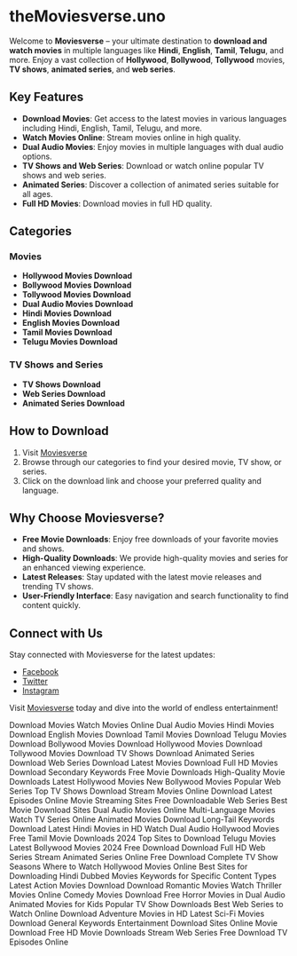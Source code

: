 # theMoviesverse.uno

Welcome to **Moviesverse** – your ultimate destination to **download and watch movies** in multiple languages like **Hindi**, **English**, **Tamil**, **Telugu**, and more. Enjoy a vast collection of **Hollywood**, **Bollywood**, **Tollywood** movies, **TV shows**, **animated series**, and **web series**.

## Key Features

- **Download Movies**: Get access to the latest movies in various languages including Hindi, English, Tamil, Telugu, and more.
- **Watch Movies Online**: Stream movies online in high quality.
- **Dual Audio Movies**: Enjoy movies in multiple languages with dual audio options.
- **TV Shows and Web Series**: Download or watch online popular TV shows and web series.
- **Animated Series**: Discover a collection of animated series suitable for all ages.
- **Full HD Movies**: Download movies in full HD quality.

## Categories

### Movies

- **Hollywood Movies Download**
- **Bollywood Movies Download**
- **Tollywood Movies Download**
- **Dual Audio Movies Download**
- **Hindi Movies Download**
- **English Movies Download**
- **Tamil Movies Download**
- **Telugu Movies Download**

### TV Shows and Series

- **TV Shows Download**
- **Web Series Download**
- **Animated Series Download**

## How to Download

1. Visit [Moviesverse](https://themoviesverse.uno)
2. Browse through our categories to find your desired movie, TV show, or series.
3. Click on the download link and choose your preferred quality and language.

## Why Choose Moviesverse?

- **Free Movie Downloads**: Enjoy free downloads of your favorite movies and shows.
- **High-Quality Downloads**: We provide high-quality movies and series for an enhanced viewing experience.
- **Latest Releases**: Stay updated with the latest movie releases and trending TV shows.
- **User-Friendly Interface**: Easy navigation and search functionality to find content quickly.

## Connect with Us

Stay connected with Moviesverse for the latest updates:

- [Facebook](https://themoviesverse.uno/)
- [Twitter](https://themoviesverse.uno/)
- [Instagram](https://themoviesverse.uno/)

Visit [Moviesverse](https://themoviesverse.uno/) today and dive into the world of endless entertainment!





Download Movies
Watch Movies Online
Dual Audio Movies
Hindi Movies Download
English Movies Download
Tamil Movies Download
Telugu Movies Download
Bollywood Movies Download
Hollywood Movies Download
Tollywood Movies Download
TV Shows Download
Animated Series Download
Web Series Download
Latest Movies Download
Full HD Movies Download
Secondary Keywords
Free Movie Downloads
High-Quality Movie Downloads
Latest Hollywood Movies
New Bollywood Movies
Popular Web Series
Top TV Shows Download
Stream Movies Online
Download Latest Episodes
Online Movie Streaming Sites
Free Downloadable Web Series
Best Movie Download Sites
Dual Audio Movies Online
Multi-Language Movies
Watch TV Series Online
Animated Movies Download
Long-Tail Keywords
Download Latest Hindi Movies in HD
Watch Dual Audio Hollywood Movies
Free Tamil Movie Downloads 2024
Top Sites to Download Telugu Movies
Latest Bollywood Movies 2024 Free Download
Download Full HD Web Series
Stream Animated Series Online Free
Download Complete TV Show Seasons
Where to Watch Hollywood Movies Online
Best Sites for Downloading Hindi Dubbed Movies
Keywords for Specific Content Types
Latest Action Movies Download
Download Romantic Movies
Watch Thriller Movies Online
Comedy Movies Download Free
Horror Movies in Dual Audio
Animated Movies for Kids
Popular TV Show Downloads
Best Web Series to Watch Online
Download Adventure Movies in HD
Latest Sci-Fi Movies Download
General Keywords
Entertainment Download Sites
Online Movie Download
Free HD Movie Downloads
Stream Web Series Free
Download TV Episodes Online

